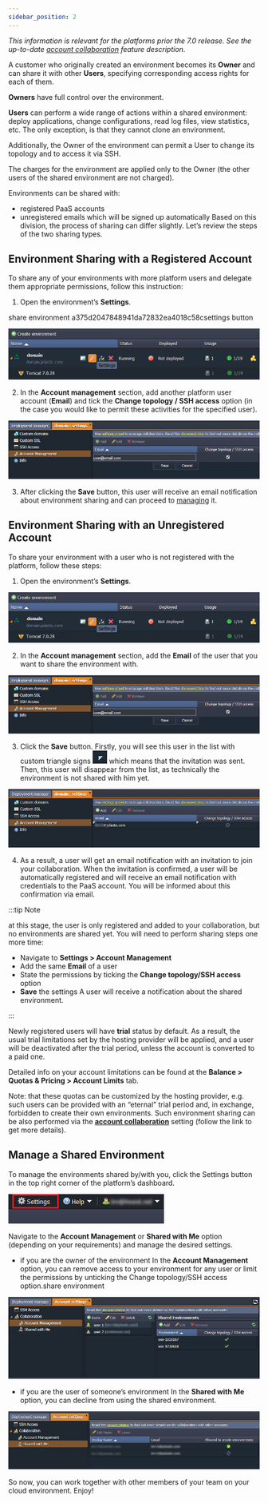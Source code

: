 ```yaml
---
sidebar_position: 2
---
```


_This information is relevant for the platforms prior the 7.0 release. See the up-to-date [account collaboration](https://cloudmydc.com/) feature description_.

A customer who originally created an environment becomes its **Owner** and can share it with other **Users**, specifying corresponding access rights for each of them.

**Owners** have full control over the environment.

**Users** can perform a wide range of actions within a shared environment: deploy applications, change configurations, read log files, view statistics, etc. The only exception, is that they cannot clone an environment.

Additionally, the Owner of the environment can permit a User to change its topology and to access it via SSH.

The charges for the environment are applied only to the Owner (the other users of the shared environment are not charged).

Environments can be shared with:

- registered PaaS accounts
- unregistered emails which will be signed up automatically
  Based on this division, the process of sharing can differ slightly. Let’s review the steps of the two sharing types.

## Environment Sharing with a Registered Account

To share any of your environments with more platform users and delegate them appropriate permissions, follow this instruction:

1. Open the environment’s **Settings**.

share environment a375d2047848941da72832ea4018c58csettings button

<div style={{
    display:'flex',
    justifyContent: 'center',
    margin: '0 0 1rem 0'
}}>

![Locale Dropdown](./img/ShareEnvironment/a375d2047848941da72832ea4018c58csettings-button.png)

</div>

2. In the **Account management** section, add another platform user account (**Email**) and tick the **Change topology / SSH access** option (in the case you would like to permit these activities for the specified user).

<div style={{
    display:'flex',
    justifyContent: 'center',
    margin: '0 0 1rem 0'
}}>

![Locale Dropdown](./img/ShareEnvironment/a375d2047848941da72832ea4018c58cuser-email.png)

</div>

3. After clicking the **Save** button, this user will receive an email notification about environment sharing and can proceed to [managing](https://cloudmydc.com/) it.

## Environment Sharing with an Unregistered Account

To share your environment with a user who is not registered with the platform, follow these steps:

1. Open the environment’s **Settings**.

<div style={{
    display:'flex',
    justifyContent: 'center',
    margin: '0 0 1rem 0'
}}>

![Locale Dropdown](./img/ShareEnvironment/a375d2047848941da72832ea4018c58csettings-button.png)

</div>

2. In the **Account management** section, add the **Email** of the user that you want to share the environment with.

<div style={{
    display:'flex',
    justifyContent: 'center',
    margin: '0 0 1rem 0'
}}>

![Locale Dropdown](./img/ShareEnvironment/a375d2047848941da72832ea4018c58cuser-email.png)

</div>

3. Click the **Save** button. Firstly, you will see this user in the list with custom triangle signs ![Locale Dropdown](./img/ShareEnvironment/a375d2047848941da72832ea4018c58ctriangle-sign.png) which means that the invitation was sent. Then, this user will disappear from the list, as technically the environment is not shared with him yet.

<div style={{
    display:'flex',
    justifyContent: 'center',
    margin: '0 0 1rem 0'
}}>

![Locale Dropdown](./img/ShareEnvironment/a375d2047848941da72832ea4018c58cunregistered-share.png)

</div>

4. As a result, a user will get an email notification with an invitation to join your collaboration. When the invitation is confirmed, a user will be automatically registered and will receive an email notification with credentials to the PaaS account. You will be informed about this confirmation via email.

:::tip Note

at this stage, the user is only registered and added to your collaboration, but no environments are shared yet. You will need to perform sharing steps one more time:

- Navigate to **Settings > Account Management**
- Add the same **Email** of a user
- State the permissions by ticking the **Change topology/SSH access** option
- **Save** the settings
  A user will receive a notification about the shared environment.

:::

Newly registered users will have **trial** status by default. As a result, the usual trial limitations set by the hosting provider will be applied, and a user will be deactivated after the trial period, unless the account is converted to a paid one.

Detailed info on your account limitations can be found at the **Balance > Quotas & Pricing > Account Limits** tab.

Note: that these quotas can be customized by the hosting provider, e.g. such users can be provided with an “eternal” trial period and, in exchange, forbidden to create their own environments. Such environment sharing can be also performed via the **[account collaboration](https://cloudmydc.com/)** setting (follow the link to get more details).

## Manage a Shared Environment

To manage the environments shared by/with you, click the Settings button in the top right corner of the platform’s dashboard.

<div style={{
    display:'flex',
    justifyContent: 'center',
    margin: '0 0 1rem 0'
}}>

![Locale Dropdown](./img/ShareEnvironment/5fe565698fc97a20f4c60d3918356107settings-button.png)

</div>

Navigate to the **Account Management** or **Shared with Me** option (depending on your requirements) and manage the desired settings.

- if you are the owner of the environment
  In the **Account Management** option, you can remove access to your environment for any user or limit the permissions by unticking the Change topology/SSH access option.share environment

<div style={{
    display:'flex',
    justifyContent: 'center',
    margin: '0 0 1rem 0'
}}>

![Locale Dropdown](./img/ShareEnvironment/a375d2047848941da72832ea4018c58cuser-management-section.png)

</div>

- if you are the user of someone’s environment
  In the **Shared with Me** option, you can decline from using the shared environment.

<div style={{
    display:'flex',
    justifyContent: 'center',
    margin: '0 0 1rem 0'
}}>

![Locale Dropdown](./img/ShareEnvironment/a375d2047848941da72832ea4018c58cshared-with-me.png)

</div>

So now, you can work together with other members of your team on your cloud environment. Enjoy!
